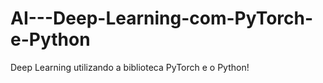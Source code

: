 # AI---Deep-Learning-com-PyTorch-e-Python
Deep Learning utilizando a biblioteca PyTorch e o Python!

